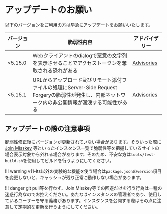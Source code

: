 # アップデートのお願い

以下のバージョンをご利用の方は早急にアップデートをお願いいたします。

|バージョン|脆弱性内容|アドバイザリー|
|---|---|---|
|<5.15.0|Webクライアントのdialogで悪意の文字列を表示させることでアクセストークンを奪取される恐れがある|[Advisories](https://github.com/TeamBlackCrystal/misskey/security/advisories/GHSA-669q-w6qc-75h3)|
|<5.15.1|URLからアップロード及びリモート添付ファイルの処理にServer-Side Request Forgeryの脆弱性が発生し、内部ネットワーク内の非公開情報が漏洩する可能性がある|[Advisories](https://github.com/TeamBlackCrystal/misskey/security/advisories/GHSA-x9q4-5jhg-9mpf)|

## アップデートの際の注意事項

脆弱性修正後にバージョンが更新されていない場合があります。そういった際に[Join Misskey](https://join.misskey.page/ja/)
等といったインスタンス一覧で脆弱性等を把握しているサイトの場合表示対象から外れる場合があります。そのため、不安な方は`tools/test-build.sh`を使用してビルドを行うようにしてください。

!!! warning
    v11-lts以外の実験的な機能を使う場合は`package.json`の`version`項目を変更しないと、キャッシュが残り正常に動作しない場合があります。

!!! danger
    git pull等を行わず、Join Misskey等での回避だけを行う行為は一種の迷惑行為なのでお控えください。あたなはインスタンスの管理者であり、使用しているユーザーを守る義務があります。インスタンスを公開する際はその点に注意して定期的な更新を行うようにしてください。
